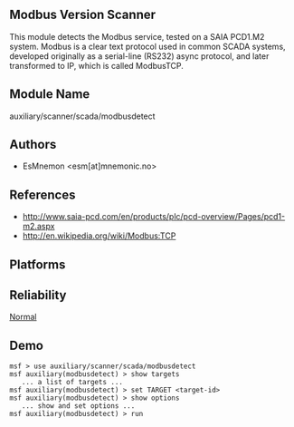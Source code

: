 ## Modbus Version Scanner

This module detects the Modbus service, tested on a SAIA 
PCD1.M2 system. Modbus is a clear text protocol used in 
common SCADA systems, developed originally as a serial-line 
(RS232) async protocol, and later transformed to IP, which 
is called ModbusTCP.


## Module Name
auxiliary/scanner/scada/modbusdetect

## Authors
* EsMnemon <esm[at]mnemonic.no>


## References
* http://www.saia-pcd.com/en/products/plc/pcd-overview/Pages/pcd1-m2.aspx
* http://en.wikipedia.org/wiki/Modbus:TCP




## Platforms


## Reliability
[Normal](https://github.com/rapid7/metasploit-framework/wiki/Exploit-Ranking)

## Demo

```
msf > use auxiliary/scanner/scada/modbusdetect
msf auxiliary(modbusdetect) > show targets
   ... a list of targets ...
msf auxiliary(modbusdetect) > set TARGET <target-id>
msf auxiliary(modbusdetect) > show options
   ... show and set options ...
msf auxiliary(modbusdetect) > run
```
    
    